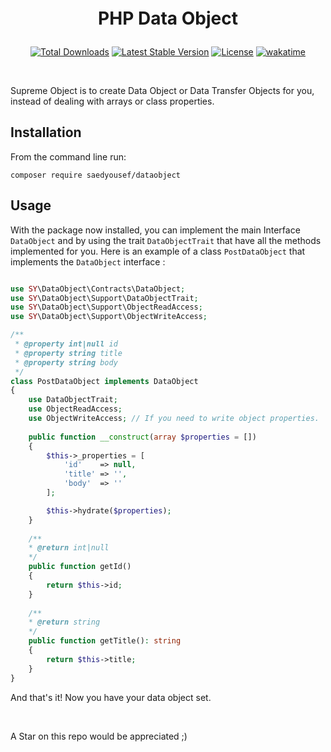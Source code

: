 <p align="center" style="font-size: 2em;font-weight: bold">PHP Data Object</p>

<p align="center">
<a href="https://packagist.org/packages/saedyousef/dataobject"><img src="https://img.shields.io/packagist/dt/saedyousef/dataobject" alt="Total Downloads"></a>
<a href="https://packagist.org/packages/saedyousef/dataobject"><img src="https://img.shields.io/packagist/v/saedyousef/dataobject" alt="Latest Stable Version"></a>
<a href="https://packagist.org/packages/saedyousef/dataobject"><img src="https://img.shields.io/packagist/l/saedyousef/dataobject" alt="License"></a>
<a href="https://wakatime.com/badge/user/03bf07e2-4c78-4826-8603-8922f0241061/project/1f7337b7-1cbe-4337-9330-c3d2b293fd7c"><img src="https://wakatime.com/badge/user/03bf07e2-4c78-4826-8603-8922f0241061/project/1f7337b7-1cbe-4337-9330-c3d2b293fd7c.svg" alt="wakatime"></a>
</p>  
<br>

Supreme Object is to create Data Object or Data Transfer Objects for you, instead of dealing with arrays or class properties.

## Installation

From the command line run:

```
composer require saedyousef/dataobject
```

## Usage

With the package now installed, you can implement the main Interface `DataObject` and by using the trait `DataObjectTrait` that have all the methods implemented for you.
Here is an example of a class `PostDataObject` that implements the `DataObject` interface :
```php

use SY\DataObject\Contracts\DataObject;
use SY\DataObject\Support\DataObjectTrait;
use SY\DataObject\Support\ObjectReadAccess;
use SY\DataObject\Support\ObjectWriteAccess;

/**
 * @property int|null id
 * @property string title
 * @property string body 
 */
class PostDataObject implements DataObject
{
    use DataObjectTrait;
    use ObjectReadAccess;
    use ObjectWriteAccess; // If you need to write object properties.
    
    public function __construct(array $properties = [])
    {
        $this->_properties = [
            'id'    => null,
            'title' => '',
            'body'  => ''
        ];

        $this->hydrate($properties);
    }
    
    /** 
    * @return int|null
    */
    public function getId()
    {
        return $this->id;
    }
    
    /**
    * @return string
    */
    public function getTitle(): string
    {
        return $this->title;
    }
}
```

And that's it! Now you have your data object set.

<br>

A Star on this repo would be appreciated ;)
